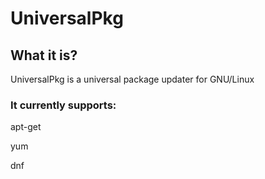 # UniversalPkg

## What it is?

UniversalPkg is a universal package updater for GNU/Linux

### It currently supports: 

apt-get

yum

dnf

